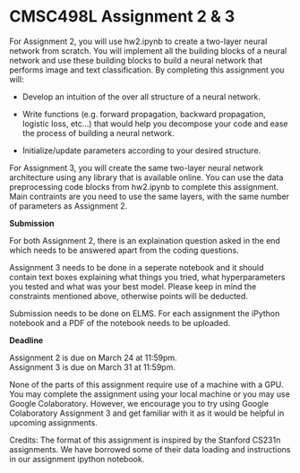 # CMSC498L Assignment 2 & 3

For Assignment 2, you will use hw2.ipynb to create a two-layer neural network from scratch. You will implement all the building blocks of a neural network and use these building blocks to build a neural network that performs image and text classification.  By completing this assignment you will:

- Develop an intuition of the over all structure of a neural network.

- Write functions (e.g. forward propagation, backward propagation, logistic loss, etc...) that would help you decompose your code and ease the process of building a neural network.

- Initialize/update parameters according to your desired structure.


For Assignment 3, you will create the same two-layer neural network architecture using any library that is available online. You can use the data preprocessing code blocks from hw2.ipynb to complete this assignment. Main contraints are you need to use the same layers, with the same number of parameters as Assignment 2.

**Submission**

For both Assignment 2, there is an explaination question asked in the end which needs to be answered apart from the coding questions. 

Assignment 3 needs to be done in a seperate notebook and it should contain text boxes explaining what things you tried, what hyperparameters you tested and what was your best model. Please keep in mind the constraints mentioned above, otherwise points will be deducted.

Submission needs to be done on ELMS. For each assignment the iPython notebook and a PDF of the notebook needs to be uploaded.

**Deadline**

Assignment 2 is due on March 24 at 11:59pm.  
Assignment 3 is due on March 31 at 11:59pm.

None of the parts of this assignment require use of a machine with a GPU. You may complete the assignment using your local machine or you may use Google Colaboratory. However, we encourage you to try using Google Colaboratory Assignment 3 and get familiar with it as it would be helpful in upcoming assignments.

Credits: The format of this assignment is inspired by the Stanford CS231n assignments. We have borrowed some of their data loading and instructions in our assignment ipython notebook.
